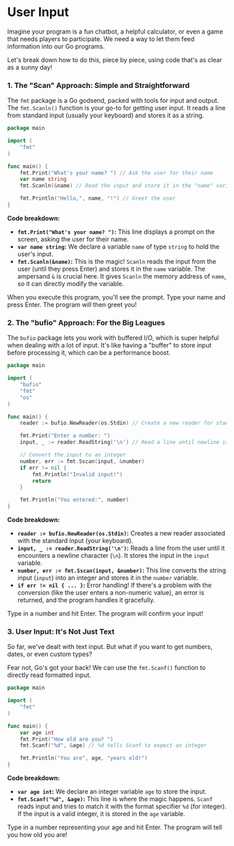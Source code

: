 # User Input

Imagine your program is a fun chatbot, a helpful calculator, or even a game that needs players to participate. We need a way to let them feed information into our Go programs.

Let's break down how to do this, piece by piece, using code that's as clear as a sunny day!

### 1. The "Scan" Approach: Simple and Straightforward

The `fmt` package is a Go godsend, packed with tools for input and output. The `fmt.Scanln()` function is your go-to for getting user input. It reads a line from standard input (usually your keyboard) and stores it as a string.

```go
package main

import (
    "fmt"
)

func main() {
    fmt.Print("What's your name? ") // Ask the user for their name
    var name string 
    fmt.Scanln(&name) // Read the input and store it in the "name" variable

    fmt.Println("Hello,", name, "!") // Greet the user
}
```

**Code breakdown:**

- **`fmt.Print("What's your name? ")`:** This line displays a prompt on the screen, asking the user for their name.
- **`var name string`:** We declare a variable `name` of type `string` to hold the user's input.
- **`fmt.Scanln(&name)`:** This is the magic! `Scanln` reads the input from the user (until they press Enter) and stores it in the `name` variable. The ampersand `&` is crucial here. It gives `Scanln` the memory address of `name`, so it can directly modify the variable.

When you execute this program, you'll see the prompt. Type your name and press Enter. The program will then greet you!

### 2. The "bufio" Approach: For the Big Leagues

The `bufio` package lets you work with buffered I/O, which is super helpful when dealing with a lot of input. It's like having a "buffer" to store input before processing it, which can be a performance boost.

```go
package main

import (
    "bufio"
    "fmt"
    "os"
)

func main() {
    reader := bufio.NewReader(os.Stdin) // Create a new reader for standard input

    fmt.Print("Enter a number: ")
    input, _ := reader.ReadString('\n') // Read a line until newline is encountered

    // Convert the input to an integer
    number, err := fmt.Sscan(input, &number) 
    if err != nil {
        fmt.Println("Invalid input!")
        return
    }

    fmt.Println("You entered:", number)
}
```

**Code breakdown:**

- **`reader := bufio.NewReader(os.Stdin)`:** Creates a new reader associated with the standard input (your keyboard).
- **`input, _ := reader.ReadString('\n')`:** Reads a line from the user until it encounters a newline character (`\n`). It stores the input in the `input` variable.
- **`number, err := fmt.Sscan(input, &number)`:** This line converts the string input (`input`) into an integer and stores it in the `number` variable.
- **`if err != nil { ... }`:** Error handling! If there's a problem with the conversion (like the user enters a non-numeric value), an error is returned, and the program handles it gracefully.

Type in a number and hit Enter. The program will confirm your input!

### 3. User Input: It's Not Just Text

So far, we've dealt with text input. But what if you want to get numbers, dates, or even custom types?

Fear not, Go's got your back! We can use the `fmt.Scanf()` function to directly read formatted input.

```go
package main

import (
    "fmt"
)

func main() {
    var age int
    fmt.Print("How old are you? ")
    fmt.Scanf("%d", &age) // %d tells Scanf to expect an integer

    fmt.Println("You are", age, "years old!")
}
```

**Code breakdown:**

- **`var age int`:** We declare an integer variable `age` to store the input.
- **`fmt.Scanf("%d", &age)`:** This line is where the magic happens. `Scanf` reads input and tries to match it with the format specifier `%d` (for integer). If the input is a valid integer, it is stored in the `age` variable.

Type in a number representing your age and hit Enter. The program will tell you how old you are!
